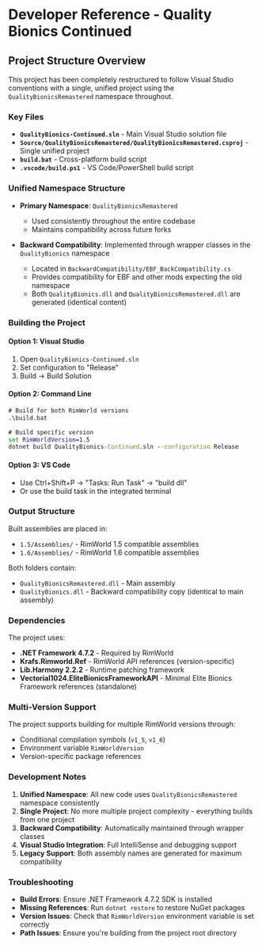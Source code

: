 # Developer Reference - Quality Bionics Continued

## Project Structure Overview

This project has been completely restructured to follow Visual Studio conventions with a single, unified project using the `QualityBionicsRemastered` namespace throughout.

### Key Files

- **`QualityBionics-Continued.sln`** - Main Visual Studio solution file
- **`Source/QualityBionicsRemastered/QualityBionicsRemastered.csproj`** - Single unified project
- **`build.bat`** - Cross-platform build script
- **`.vscode/build.ps1`** - VS Code/PowerShell build script

### Unified Namespace Structure

- **Primary Namespace**: `QualityBionicsRemastered`
  - Used consistently throughout the entire codebase
  - Maintains compatibility across future forks
  
- **Backward Compatibility**: Implemented through wrapper classes in the `QualityBionics` namespace
  - Located in `BackwardCompatibility/EBF_BackCompatibility.cs`
  - Provides compatibility for EBF and other mods expecting the old namespace
  - Both `QualityBionics.dll` and `QualityBionicsRemastered.dll` are generated (identical content)

### Building the Project

#### Option 1: Visual Studio
1. Open `QualityBionics-Continued.sln`
2. Set configuration to "Release" 
3. Build → Build Solution

#### Option 2: Command Line
```cmd
# Build for both RimWorld versions
.\build.bat

# Build specific version
set RimWorldVersion=1.5
dotnet build QualityBionics-Continued.sln --configuration Release
```

#### Option 3: VS Code
- Use Ctrl+Shift+P → "Tasks: Run Task" → "build dll"
- Or use the build task in the integrated terminal

### Output Structure

Built assemblies are placed in:
- `1.5/Assemblies/` - RimWorld 1.5 compatible assemblies
- `1.6/Assemblies/` - RimWorld 1.6 compatible assemblies

Both folders contain:
- `QualityBionicsRemastered.dll` - Main assembly
- `QualityBionics.dll` - Backward compatibility copy (identical to main assembly)

### Dependencies

The project uses:
- **.NET Framework 4.7.2** - Required by RimWorld
- **Krafs.Rimworld.Ref** - RimWorld API references (version-specific)
- **Lib.Harmony 2.2.2** - Runtime patching framework
- **Vectorial1024.EliteBionicsFrameworkAPI** - Minimal Elite Bionics Framework references (standalone)

### Multi-Version Support

The project supports building for multiple RimWorld versions through:
- Conditional compilation symbols (`v1_5`, `v1_6`)
- Environment variable `RimWorldVersion`
- Version-specific package references

### Development Notes

1. **Unified Namespace**: All new code uses `QualityBionicsRemastered` namespace consistently
2. **Single Project**: No more multiple project complexity - everything builds from one project
3. **Backward Compatibility**: Automatically maintained through wrapper classes
4. **Visual Studio Integration**: Full IntelliSense and debugging support
5. **Legacy Support**: Both assembly names are generated for maximum compatibility

### Troubleshooting

- **Build Errors**: Ensure .NET Framework 4.7.2 SDK is installed
- **Missing References**: Run `dotnet restore` to restore NuGet packages
- **Version Issues**: Check that `RimWorldVersion` environment variable is set correctly
- **Path Issues**: Ensure you're building from the project root directory
